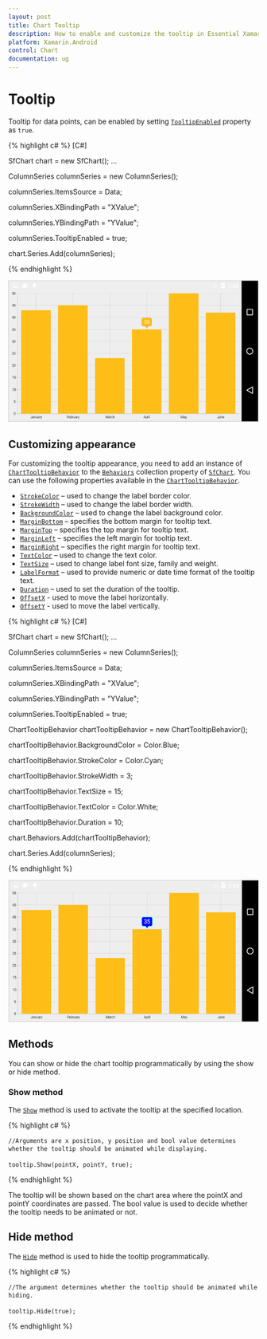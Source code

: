 ```yaml
---
layout: post
title: Chart Tooltip
description: How to enable and customize the tooltip in Essential Xamarin.Android Chart
platform: Xamarin.Android
control: Chart
documentation: ug
---
```


# Tooltip

Tooltip for data points, can be enabled by setting [`TooltipEnabled`](http://help.syncfusion.com/cr/cref_files/xamarin-android/sfchart/Syncfusion.SfChart.Android~Com.Syncfusion.Charts.ChartSeries~TooltipEnabled.html) property as `true`.

{% highlight c# %} 
[C#]

SfChart chart = new SfChart();
...

ColumnSeries columnSeries = new ColumnSeries();

columnSeries.ItemsSource = Data;

columnSeries.XBindingPath = "XValue";

columnSeries.YBindingPath = "YValue";

columnSeries.TooltipEnabled = true;

chart.Series.Add(columnSeries);

{% endhighlight %}

![](tooltip_images/tooltip_img1.png)

## Customizing appearance

For customizing the tooltip appearance, you need to add an instance of [`ChartTooltipBehavior`](http://help.syncfusion.com/cr/cref_files/xamarin-android/sfchart/Syncfusion.SfChart.Android~Com.Syncfusion.Charts.ChartTooltipBehavior.html) to the [`Behaviors`](https://help.syncfusion.com/cr/cref_files/xamarin-android/sfchart/Syncfusion.SfChart.Android~Com.Syncfusion.Charts.ChartBehavior.html) collection property of [`SfChart`](http://help.syncfusion.com/cr/cref_files/xamarin-android/sfchart/Syncfusion.SfChart.Android~Com.Syncfusion.Charts.SfChart.html). You can use the following properties available in the [`ChartTooltipBehavior`](https://help.syncfusion.com/cr/cref_files/xamarin-android/sfchart/Syncfusion.SfChart.Android~Com.Syncfusion.Charts.ChartTooltipBehavior.html).

* [`StrokeColor`](http://help.syncfusion.com/cr/cref_files/xamarin-android/sfchart/Syncfusion.SfChart.Android~Com.Syncfusion.Charts.ChartTooltipBehavior~StrokeColor.html) – used to change the label border color.
* [`StrokeWidth`](http://help.syncfusion.com/cr/cref_files/xamarin-android/sfchart/Syncfusion.SfChart.Android~Com.Syncfusion.Charts.ChartTooltipBehavior~StrokeWidth.html) – used to change the label border width.
* [`BackgroundColor`](http://help.syncfusion.com/cr/cref_files/xamarin-android/sfchart/Syncfusion.SfChart.Android~Com.Syncfusion.Charts.ChartTooltipBehavior~BackgroundColor.html) – used to change the label background color.
* [`MarginBottom`](http://help.syncfusion.com/cr/cref_files/xamarin-android/sfchart/Syncfusion.SfChart.Android~Com.Syncfusion.Charts.ChartTooltipBehavior~MarginBottom.html) – specifies the bottom margin for tooltip text.
* [`MarginTop`](http://help.syncfusion.com/cr/cref_files/xamarin-android/sfchart/Syncfusion.SfChart.Android~Com.Syncfusion.Charts.ChartTooltipBehavior~MarginTop.html) – specifies the top margin for tooltip text.
* [`MarginLeft`](http://help.syncfusion.com/cr/cref_files/xamarin-android/sfchart/Syncfusion.SfChart.Android~Com.Syncfusion.Charts.ChartTooltipBehavior~MarginLeft.html) – specifies the left margin for tooltip text.
* [`MarginRight`](http://help.syncfusion.com/cr/cref_files/xamarin-android/sfchart/Syncfusion.SfChart.Android~Com.Syncfusion.Charts.ChartTooltipBehavior~MarginRight.html) – specifies the right margin for tooltip text.
* [`TextColor`](http://help.syncfusion.com/cr/cref_files/xamarin-android/sfchart/Syncfusion.SfChart.Android~Com.Syncfusion.Charts.ChartTooltipBehavior~TextColor.html) – used to change the text color.
* [`TextSize`](http://help.syncfusion.com/cr/cref_files/xamarin-android/sfchart/Syncfusion.SfChart.Android~Com.Syncfusion.Charts.ChartTooltipBehavior~TextSize.html) – used to change label font size, family and weight.
* [`LabelFormat`](http://help.syncfusion.com/cr/cref_files/xamarin-android/sfchart/Syncfusion.SfChart.Android~Com.Syncfusion.Charts.ChartTooltipBehavior~LabelFormat.html) – used to provide numeric or date time format of the tooltip text.
* [`Duration`](http://help.syncfusion.com/cr/cref_files/xamarin-android/sfchart/Syncfusion.SfChart.Android~Com.Syncfusion.Charts.ChartTooltipBehavior~Duration.html) – used to set the duration of the tooltip.
* [`OffsetX`](http://help.syncfusion.com/cr/cref_files/xamarin-android/sfchart/Syncfusion.SfChart.Android~Com.Syncfusion.Charts.ChartTooltipBehavior~OffsetX.html) - used to move the label horizontally.
* [`OffsetY`](http://help.syncfusion.com/cr/cref_files/xamarin-android/sfchart/Syncfusion.SfChart.Android~Com.Syncfusion.Charts.ChartTooltipBehavior~OffsetY.html) - used to move the label vertically.

{% highlight c# %} 
[C#]

SfChart chart = new SfChart();
...

ColumnSeries columnSeries = new ColumnSeries();

columnSeries.ItemsSource = Data;

columnSeries.XBindingPath = "XValue";

columnSeries.YBindingPath = "YValue";

columnSeries.TooltipEnabled = true;

ChartTooltipBehavior chartTooltipBehavior = new ChartTooltipBehavior();

chartTooltipBehavior.BackgroundColor = Color.Blue;

chartTooltipBehavior.StrokeColor = Color.Cyan;

chartTooltipBehavior.StrokeWidth = 3;

chartTooltipBehavior.TextSize = 15;

chartTooltipBehavior.TextColor = Color.White;

chartTooltipBehavior.Duration = 10;

chart.Behaviors.Add(chartTooltipBehavior);

chart.Series.Add(columnSeries);

{% endhighlight %}

![](tooltip_images/tooltip_img2.png)

## Methods

You can show or hide the chart tooltip programmatically by using the show or hide method. 

### Show method

The  [`Show`](https://help.syncfusion.com/cr/cref_files/xamarin-android/sfchart/Syncfusion.SfChart.Android~Com.Syncfusion.Charts.ChartTooltipBehavior~Show.html) method is used to activate the tooltip at the specified location.

{% highlight c# %}


	//Arguments are x position, y position and bool value determines whether the tooltip should be animated while displaying.
	
	tooltip.Show(pointX, pointY, true);

{% endhighlight %}


The tooltip will be shown based on the chart area where the pointX and pointY coordinates are passed. The bool value is used to decide whether the tooltip needs to be animated or not.

## Hide method

The  [`Hide`](https://help.syncfusion.com/cr/cref_files/xamarin-android/sfchart/Syncfusion.SfChart.Android~Com.Syncfusion.Charts.ChartTooltipBehavior~Hide.html)  method is used to hide the tooltip programmatically.

{% highlight c# %}

	//The argument determines whether the tooltip should be animated while hiding.
	
 	tooltip.Hide(true);

{% endhighlight %}
